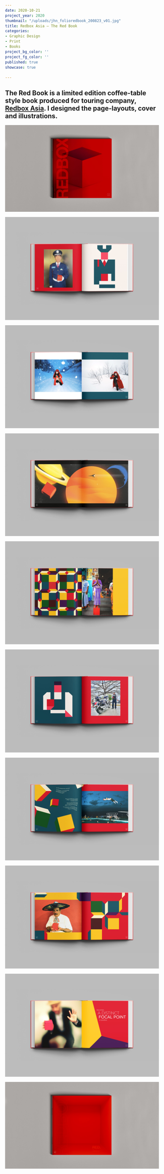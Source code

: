 ```yaml
---
date: 2020-10-21
project_year: 2020
thumbnail: "/uploads/jhn_folioredbook_200823_v01.jpg"
title: Redbox Asia – The Red Book
categories:
- Graphic Design
- Print
- Books
project_bg_color: ''
project_fg_color: ''
published: true
showcase: true

---
```


## The Red Book is a limited edition coffee-table style book produced for touring company, [Redbox Asia](https://www.instagram.com/redbox.asia/). I designed the page-layouts, cover and illustrations.

![](/uploads/RBX_FolioRedbookCover_00002.jpg)

![](/uploads/RBX_FolioRedbook_00001.jpg)

![](/uploads/RBX_FolioRedbook_00002.jpg)

![](/uploads/RBX_FolioRedbook_00003.jpg)

![](/uploads/RBX_FolioRedbook_00004.jpg)

![](/uploads/RBX_FolioRedbook_00005.jpg)

![](/uploads/RBX_FolioRedbook_00006.jpg)

![](/uploads/RBX_FolioRedbook_00007.jpg)

![](/uploads/RBX_FolioRedbook_00008.jpg)

![](/uploads/RBX_FolioRedbookCover_00001.jpg)
